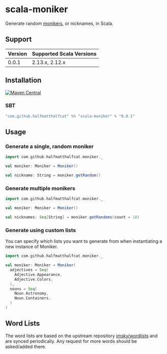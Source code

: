 # scala-moniker

Generate random [monikers](https://www.merriam-webster.com/dictionary/moniker), or nicknames, in Scala.

## Support

|Version|Supported Scala Versions|
|---|---|
|0.0.1|2.13.x, 2.12.x|

## Installation

[![Maven Central](https://img.shields.io/maven-central/v/com.github.halfmatthalfcat/scala-moniker_2.12)](https://search.maven.org/search?q=com.github.halfmatthalfcat.scala-moniker)

### SBT
```scala
"com.github.halfmatthalfcat" %% "scala-moniker" % "0.0.1"
```

## Usage

### Generate a single, random moniker

```scala
import com.github.halfmatthalfcat.moniker._

val moniker: Moniker = Moniker()

val nickname: String = moniker.getRandom()
```

### Generate multiple monikers

```scala
import com.github.halfmatthalfcat.moniker._

val moniker: Moniker = Moniker()

val nicknames: Seq[String] = moniker.getRandoms(count = 10)
```

### Generate using custom lists

You can specify which lists you want to generate from when instantiating
a new instance of Moniker.

```scala
import com.github.halfmatthalfcat.moniker._

val moniker: Moniker = Moniker(
  adjectives = Seq(
    Adjective.Appearance,
    Adjective.Colors,
  ),
  nouns = Seq(
    Noun.Astronomy,
    Noun.Containers,
  ) 
)
```

## Word Lists

The word lists are based on the upstream repository [imsky/wordlists](https://github.com/imsky/wordlists) and are synced
periodically. Any request for more words should be asked/added there.